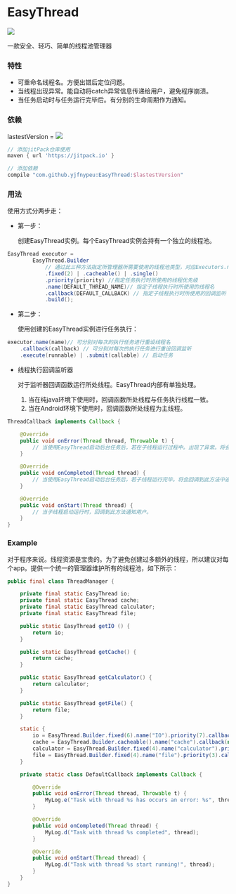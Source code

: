 # EasyThread
<a href="http://www.methodscount.com/?lib=com.github.yjfnypeu%3AEasyThread%3A0.1"><img src="https://img.shields.io/badge/Methods count-61-e91e63.svg"/></a>

一款安全、轻巧、简单的线程池管理器

### 特性

- 可重命名线程名。方便出错后定位问题。
- 当线程出现异常。能自动将catch异常信息传递给用户，避免程序崩溃。
- 当任务启动时与任务运行完毕后。有分别的生命周期作为通知。

### 依赖

lastestVersion = [![](https://jitpack.io/v/yjfnypeu/EasyThread.svg)](https://jitpack.io/#yjfnypeu/EasyThread)

```groovy
// 添加jitPack仓库使用
maven { url 'https://jitpack.io' }

// 添加依赖
compile "com.github.yjfnypeu:EasyThread:$lastestVersion"
```

### 用法

使用方式分两步走：

- 第一步：

    创建EasyThread实例。每个EasyThread实例会持有一个独立的线程池。

```java
EasyThread executor = 
		EasyThread.Builder
            // 通过此三种方法指定所管理器所需要使用的线程池类型，对应Executors.newXXXThreadPool
            .fixed(2) | .cacheable() | .single()
            .priority(priority) //指定任务执行时所使用的线程优先级
            .name(DEFAULT_THREAD_NAME)// 指定子线程执行时所使用的线程名
            .callback(DEFAULT_CALLBACK) // 指定子线程执行时所使用的回调监听
            .build();
```

- 第二步：

	使用创建的EasyThread实例进行任务执行：

```java
executor.name(name)// 可分别对每次的执行任务进行重设线程名
    .callback(callback) // 可分别对每次的执行任务进行重设回调监听
    .execute(runnable) | .submit(callable) // 启动任务
```

- 线程执行回调监听器

	对于监听器回调函数运行所处线程。EasyThread内部有单独处理。
	1. 当在纯java环境下使用时，回调函数所处线程与任务执行线程一致。
	2. 当在Android环境下使用时，回调函数所处线程为主线程。

```java
ThreadCallback implements Callback {

    @Override
    public void onError(Thread thread, Throwable t) {
        // 当使用EasyThread启动后台任务后，若在子线程运行过程中。出现了异常。将会将异常错误 t 回调通知到此方法中通知用户
    }

    @Override
    public void onCompleted(Thread thread) {
        // 当使用EasyThread启动后台任务后，若子线程运行完毕。将会回调到此方法中通知用户
    }

    @Override
    public void onStart(Thread thread) {
        // 当子线程启动运行时，回调到此方法通知用户。
    }
}
```

### Example

对于程序来说。线程资源是宝贵的。为了避免创建过多额外的线程，所以建议对每个app。提供一个统一的管理器维护所有的线程池，如下所示：

```java
public final class ThreadManager {

    private final static EasyThread io;
    private final static EasyThread cache;
    private final static EasyThread calculator;
    private final static EasyThread file;

    public static EasyThread getIO () {
        return io;
    }

    public static EasyThread getCache() {
        return cache;
    }

    public static EasyThread getCalculator() {
        return calculator;
    }

    public static EasyThread getFile() {
        return file;
    }

    static {
        io = EasyThread.Builder.fixed(6).name("IO").priority(7).callback(new DefaultCallback()).build();
        cache = EasyThread.Builder.cacheable().name("cache").callback(new DefaultCallback()).build();
        calculator = EasyThread.Builder.fixed(4).name("calculator").priority(Thread.MAX_PRIORITY).callback(new DefaultCallback()).build();
        file = EasyThread.Builder.fixed(4).name("file").priority(3).callback(new DefaultCallback()).build();
    }

    private static class DefaultCallback implements Callback {

        @Override
        public void onError(Thread thread, Throwable t) {
            MyLog.e("Task with thread %s has occurs an error: %s", thread, t.getMessage());
        }

        @Override
        public void onCompleted(Thread thread) {
            MyLog.d("Task with thread %s completed", thread);
        }

        @Override
        public void onStart(Thread thread) {
            MyLog.d("Task with thread %s start running!", thread);
        }
    }
}
```

